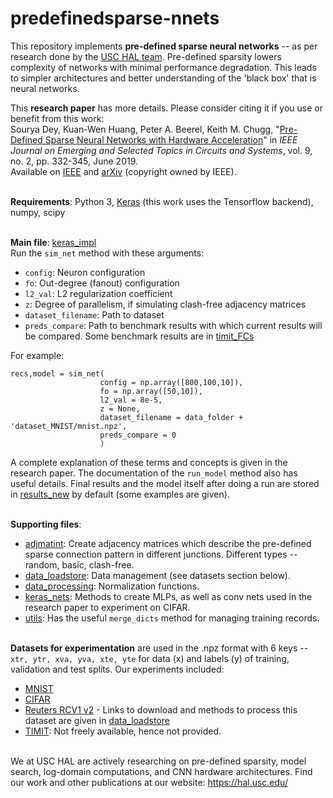 # predefinedsparse-nnets

This repository implements **pre-defined sparse neural networks** -- as per research done by the [USC HAL team](https://hal.usc.edu/). Pre-defined sparsity lowers complexity of networks with minimal performance degradation. This leads to simpler architectures and better understanding of the 'black box' that is neural networks.

This **research paper** has more details. Please consider citing it if you use or benefit from this work:<br>
Sourya Dey, Kuan-Wen Huang, Peter A. Beerel, Keith M. Chugg, "[Pre-Defined Sparse Neural Networks with Hardware Acceleration](https://ieeexplore.ieee.org/document/8689061)" in _IEEE Journal on Emerging and Selected Topics in Circuits and Systems_, vol. 9, no. 2, pp. 332-345, June 2019.<br>
Available on [IEEE](https://ieeexplore.ieee.org/document/8689061) and [arXiv](https://arxiv.org/abs/1812.01164) (copyright owned by IEEE).

<br>**Requirements**: Python 3, [Keras](https://keras.io/) (this work uses the Tensorflow backend), numpy, scipy

<br>**Main file**: [keras_impl](./keras_impl.py)
<br>Run the `sim_net` method with these arguments:
- `config`: Neuron configuration
- `fo`: Out-degree (fanout) configuration
- `l2_val`: L2 regularization coefficient
- `z`: Degree of parallelism, if simulating clash-free adjacency matrices
- `dataset_filename`: Path to dataset
- `preds_compare`: Path to benchmark results with which current results will be compared. Some benchmark results are in [timit_FCs](./timit_FCs/)

For example:
```
recs,model = sim_net(
                    config = np.array([800,100,10]),
                    fo = np.array([50,10]),
                    l2_val = 8e-5,
					z = None,
                    dataset_filename = data_folder + 'dataset_MNIST/mnist.npz',
					preds_compare = 0
                    )
```

A complete explanation of these terms and concepts is given in the research paper. The documentation of the `run_model` method also has useful details. Final results and the model itself after doing a run are stored in [results_new](./results_new/) by default (some examples are given).

<br>**Supporting files**:
- [adjmatint](./adjmatint.py): Create adjacency matrices which describe the pre-defined sparse connection pattern in different junctions. Different types -- random, basic, clash-free.
- [data_loadstore](./data_loadstore.py): Data management (see datasets section below).
- [data_processing](./data_processing.py): Normalization functions.
- [keras_nets](keras_nets.py): Methods to create MLPs, as well as conv nets used in the research paper to experiment on CIFAR.
- [utils](./utils.py): Has the useful `merge_dicts` method for managing training records.

<br>**Datasets for experimentation** are used in the .npz format with 6 keys -- `xtr, ytr, xva, yva, xte, yte` for data (x) and labels (y) of training, validation and test splits. Our experiments included:
- [MNIST](./dataset_MNIST/)
- [CIFAR](./dataset_CIFAR/)
- [Reuters RCV1 v2](./dataset_RCV1/) - Links to download and methods to process this dataset are given in [data_loadstore](./data_loadstore.py)
- [TIMIT](https://catalog.ldc.upenn.edu/LDC93S1): Not freely available, hence not provided.

<br>We at USC HAL are actively researching on pre-defined sparsity, model search, log-domain computations, and CNN hardware architectures. Find our work and other publications at our website: https://hal.usc.edu/
